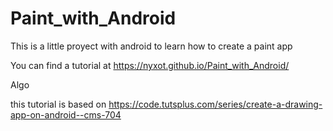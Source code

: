 # Paint_with_Android

This is a little proyect with android to learn how to create a paint app
	
You can find a tutorial at https://nyxot.github.io/Paint_with_Android/

Algo


this tutorial is based on https://code.tutsplus.com/series/create-a-drawing-app-on-android--cms-704
